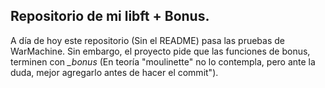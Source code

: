## Repositorio de mi libft + Bonus.

A día de hoy este repositorio (Sin el README) pasa las pruebas de WarMachine. 
Sin embargo, el proyecto pide que las funciones de bonus, terminen con *_bonus* (En teoría "moulinette" no lo contempla, pero ante la duda, mejor agregarlo antes de hacer el commit").
